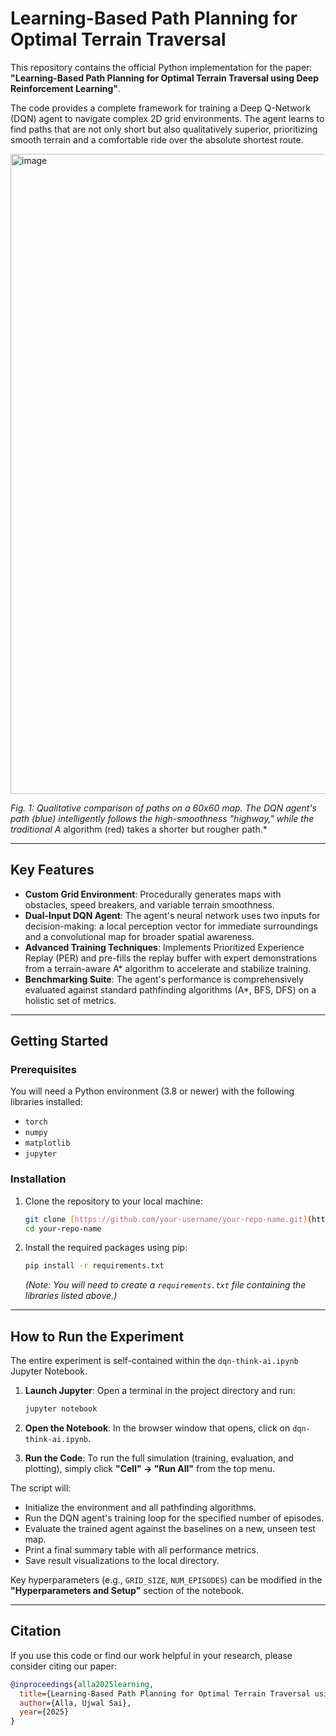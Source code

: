 # Learning-Based Path Planning for Optimal Terrain Traversal

This repository contains the official Python implementation for the paper: **"Learning-Based Path Planning for Optimal Terrain Traversal using Deep Reinforcement Learning"**.

The code provides a complete framework for training a Deep Q-Network (DQN) agent to navigate complex 2D grid environments. The agent learns to find paths that are not only short but also qualitatively superior, prioritizing smooth terrain and a comfortable ride over the absolute shortest route.

<img width="1024" height="1024" alt="image" src="https://github.com/user-attachments/assets/63ed431e-4b25-415c-82e3-1803109b5932" />


*Fig. 1: Qualitative comparison of paths on a 60x60 map. The DQN agent's path (blue) intelligently follows the high-smoothness "highway," while the traditional A* algorithm (red) takes a shorter but rougher path.*

---

## Key Features

- **Custom Grid Environment**: Procedurally generates maps with obstacles, speed breakers, and variable terrain smoothness.
- **Dual-Input DQN Agent**: The agent's neural network uses two inputs for decision-making: a local perception vector for immediate surroundings and a convolutional map for broader spatial awareness.
- **Advanced Training Techniques**: Implements Prioritized Experience Replay (PER) and pre-fills the replay buffer with expert demonstrations from a terrain-aware A* algorithm to accelerate and stabilize training.
- **Benchmarking Suite**: The agent's performance is comprehensively evaluated against standard pathfinding algorithms (A*, BFS, DFS) on a holistic set of metrics.

---

## Getting Started

### Prerequisites

You will need a Python environment (3.8 or newer) with the following libraries installed:
- `torch`
- `numpy`
- `matplotlib`
- `jupyter`

### Installation

1.  Clone the repository to your local machine:
    ```bash
    git clone [https://github.com/your-username/your-repo-name.git](https://github.com/your-username/your-repo-name.git)
    cd your-repo-name
    ```

2.  Install the required packages using pip:
    ```bash
    pip install -r requirements.txt
    ```
    *(Note: You will need to create a `requirements.txt` file containing the libraries listed above.)*

---

## How to Run the Experiment

The entire experiment is self-contained within the `dqn-think-ai.ipynb` Jupyter Notebook.

1.  **Launch Jupyter**: Open a terminal in the project directory and run:
    ```bash
    jupyter notebook
    ```

2.  **Open the Notebook**: In the browser window that opens, click on `dqn-think-ai.ipynb`.

3.  **Run the Code**: To run the full simulation (training, evaluation, and plotting), simply click **"Cell" -> "Run All"** from the top menu.

The script will:
- Initialize the environment and all pathfinding algorithms.
- Run the DQN agent's training loop for the specified number of episodes.
- Evaluate the trained agent against the baselines on a new, unseen test map.
- Print a final summary table with all performance metrics.
- Save result visualizations to the local directory.

Key hyperparameters (e.g., `GRID_SIZE`, `NUM_EPISODES`) can be modified in the **"Hyperparameters and Setup"** section of the notebook.

---

## Citation

If you use this code or find our work helpful in your research, please consider citing our paper:

```bibtex
@inproceedings{alla2025learning,
  title={Learning-Based Path Planning for Optimal Terrain Traversal using Deep Reinforcement Learning},
  author={Alla, Ujwal Sai},
  year={2025}
}
